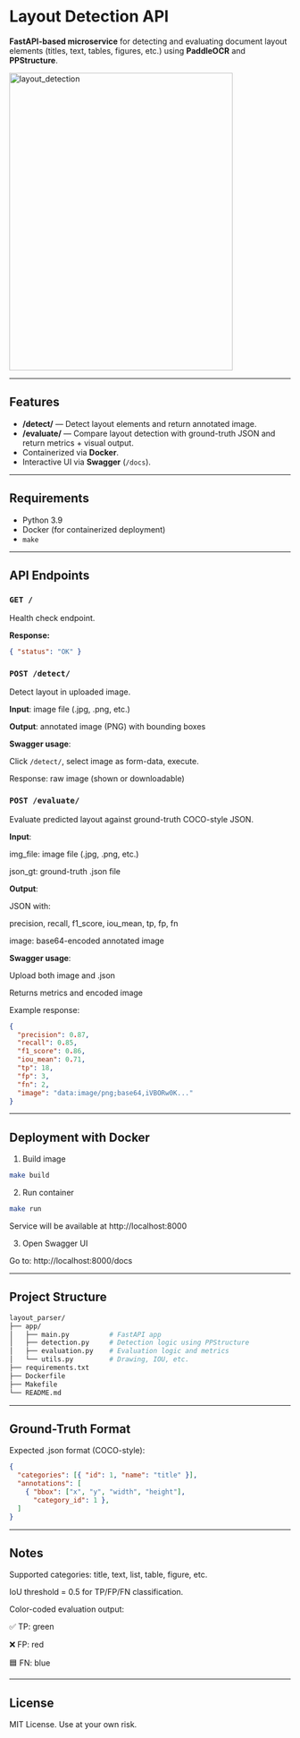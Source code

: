 # Layout Detection API

**FastAPI-based microservice** for detecting and evaluating document layout elements (titles, text, tables, figures, etc.) using **PaddleOCR** and **PPStructure**.

<img width="400" height="532" alt="layout_detection" src="https://github.com/user-attachments/assets/1ca10261-55cf-4f45-b49f-f83f857a20e4" />

---

## Features

- **/detect/** — Detect layout elements and return annotated image.
- **/evaluate/** — Compare layout detection with ground-truth JSON and return metrics + visual output.
- Containerized via **Docker**.
- Interactive UI via **Swagger** (`/docs`).

---

## Requirements

- Python 3.9
- Docker (for containerized deployment)
- `make` 

---

## API Endpoints

### `GET /`

Health check endpoint.

**Response:**
```json
{ "status": "OK" }
```

### `POST /detect/`
Detect layout in uploaded image.

**Input**: image file (.jpg, .png, etc.)

**Output**: annotated image (PNG) with bounding boxes

**Swagger usage**:

Click `/detect/`, select image as form-data, execute.

Response: raw image (shown or downloadable)

### `POST /evaluate/`
Evaluate predicted layout against ground-truth COCO-style JSON.

**Input**:

img_file: image file (.jpg, .png, etc.)

json_gt: ground-truth .json file

**Output**:

JSON with:

precision, recall, f1_score, iou_mean, tp, fp, fn

image: base64-encoded annotated image

**Swagger usage**:

Upload both image and .json

Returns metrics and encoded image

Example response:

```json
{
  "precision": 0.87,
  "recall": 0.85,
  "f1_score": 0.86,
  "iou_mean": 0.71,
  "tp": 18,
  "fp": 3,
  "fn": 2,
  "image": "data:image/png;base64,iVBORw0K..."
}
```

---

## Deployment with Docker
1. Build image
```bash
make build
```
2. Run container
```bash
make run
```
Service will be available at http://localhost:8000

3. Open Swagger UI

Go to: http://localhost:8000/docs

---

## Project Structure
```bash
layout_parser/
├── app/
│   ├── main.py          # FastAPI app
│   ├── detection.py     # Detection logic using PPStructure
│   ├── evaluation.py    # Evaluation logic and metrics
│   └── utils.py         # Drawing, IOU, etc.
├── requirements.txt
├── Dockerfile
├── Makefile
└── README.md
```

---

## Ground-Truth Format
Expected .json format (COCO-style):

```json
{
  "categories": [{ "id": 1, "name": "title" }],
  "annotations": [
    { "bbox": ["x", "y", "width", "height"],
      "category_id": 1 },
  ]
}
```

---

## Notes
Supported categories: title, text, list, table, figure, etc.

IoU threshold = 0.5 for TP/FP/FN classification.

Color-coded evaluation output:

✅ TP: green

❌ FP: red

🟦 FN: blue

---

## License
MIT License. Use at your own risk.
